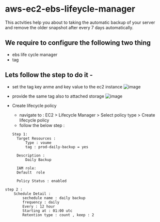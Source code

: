 # aws-ec2-ebs-lifeycle-manager
This actvities help  you about to taking the automatic backup of your server and remove the older snapshot after every 7 days automatically. 
## We require to configure the following two thing 
- ebs life cycle manager
- tag

## Lets follow the step to do it - 
- set  the tag key anme  and key value to  the ec2 instance
![image](https://github.com/abhiramdas99/aws-ec2-ebs-lifeycle-manager/assets/62290469/b2eedad3-1b61-4561-9f9c-3b8a0ef542d5)
  
- provide the same tag also to attached storage 
![image](https://github.com/abhiramdas99/aws-ec2-ebs-lifeycle-manager/assets/62290469/ce007d7d-2a18-4f54-afb7-b854a4db2b3d)

- Create lifecycle policy
  - navigate  to  : EC2 > Lifecycle Manager > Select policy type > Create lifecycle policy
  - follow the below step :
  ````git
  Step 1:	
	Target Resources : 
		Type : voume 
		tag : prod-daily-backup = yes
		
	Description :
		Daily Backup 
		
	IAM role:
	Default  role  
	
	Policy Status : enabled
```
step 2 : 
	Schedule Detail :
		sechedule name : daily backup 
		frequency : daily 
		Every : 12 hour
		Starting at : 01:00 utc
		Retention type : count , keep : 2 
  ````

